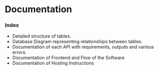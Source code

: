 # Documentation

### Index
- Detailed structure of tables.
- Database Diagram representing relationships between tables.
- Documentation of each API with requirements, outputs and various errors.
- Documentation of Frontend and Flow of the Software
- Documentation of Hosting Instructions